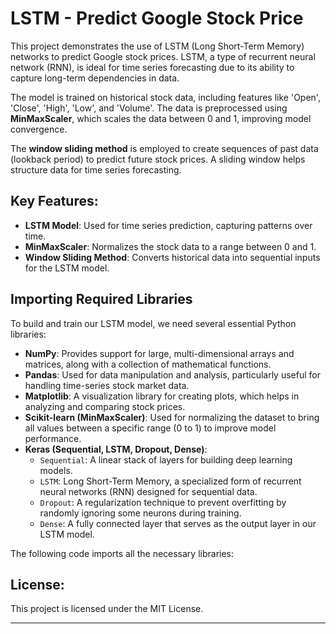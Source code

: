 # LSTM - Predict Google Stock Price

This project demonstrates the use of LSTM (Long Short-Term Memory) networks to predict Google stock prices. LSTM, a type of recurrent neural network (RNN), is ideal for time series forecasting due to its ability to capture long-term dependencies in data.

The model is trained on historical stock data, including features like 'Open', 'Close', 'High', 'Low', and 'Volume'. The data is preprocessed using **MinMaxScaler**, which scales the data between 0 and 1, improving model convergence.

The **window sliding method** is employed to create sequences of past data (lookback period) to predict future stock prices. A sliding window helps structure data for time series forecasting.

## Key Features:
- **LSTM Model**: Used for time series prediction, capturing patterns over time.
- **MinMaxScaler**: Normalizes the stock data to a range between 0 and 1.
- **Window Sliding Method**: Converts historical data into sequential inputs for the LSTM model.

## Importing Required Libraries

To build and train our LSTM model, we need several essential Python libraries:

- **NumPy**: Provides support for large, multi-dimensional arrays and matrices, along with a collection of mathematical functions.
- **Pandas**: Used for data manipulation and analysis, particularly useful for handling time-series stock market data.
- **Matplotlib**: A visualization library for creating plots, which helps in analyzing and comparing stock prices.
- **Scikit-learn (MinMaxScaler)**: Used for normalizing the dataset to bring all values between a specific range (0 to 1) to improve model performance.
- **Keras (Sequential, LSTM, Dropout, Dense)**:
  - `Sequential`: A linear stack of layers for building deep learning models.
  - `LSTM`: Long Short-Term Memory, a specialized form of recurrent neural networks (RNN) designed for sequential data.
  - `Dropout`: A regularization technique to prevent overfitting by randomly ignoring some neurons during training.
  - `Dense`: A fully connected layer that serves as the output layer in our LSTM model.

The following code imports all the necessary libraries:


## License:
This project is licensed under the MIT License.

---
